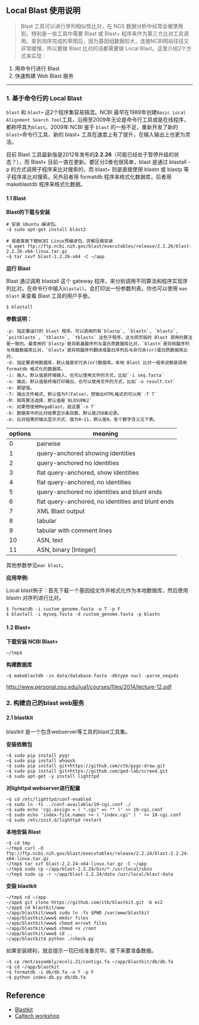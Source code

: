 ## Local Blast 使用说明

> Blast 工具可以进行序列相似性比对，在 NGS 数据分析中经常会被使用到，特别是一些工具中需要 Blast 或 Blast+ 程序来作为第三方比对工具调用。拿到测序完成的草图后，因为基因组数据较大，连接NCBI网站往往又非常缓慢，所以要做 Blast 比对的话都需要做 Local Blast。这里介绍2个方式来实现：

1. 用命令行进行 Blast
2. 快速构建 Web Blast 服务

---

### 1. 基于命令行的 Local Blast

`blast` 和 `blast+` 这2个程序集容易搞混。NCBI 最早在1989年创建`Basic Local Alignment Search Tool`工具，沿用至2009年无论是命令行工具或是在线程序，都称呼其为`blast`。2009年 NCBI 鉴于 `blast` 的一些不足，重新开发了新的`blast+`命令行工具，新的 blast+ 工具在速度上有了提升，在输入输出上也更为灵活。

目前 Blast 工具最新版是2012年发布的**2.2.26**（可能已经处于暂停升级的状态？），而 Blast+ 目前一直在更新。要区分2者也很简单，blast 是通过 blastall -p 的方式调用子程序来比对搜索的，而 blast+ 则是直接使用 blastn 或 blastp 等子程序来比对搜索。另外前者用 formatdb 程序来格式化数据库，后者用 makeblastdb 程序来格式化数据。

#### 1.1 Blast

**Blast的下载与安装**

```
# 安装 Ubuntu 编译包。
~$ sudo apt-get install blast2

# 或者直接下载NCBI Linux预编译包，并解压缩安装
~$ wget ftp://ftp.ncbi.nih.gov/blast/executables/release/2.2.26/blast-2.2.26-x64-linux.tar.gz
~$ tar zxvf blast-2.2.26-x64 -C ~/app
```

**运行 Blast**

Blast 通过调用 blastall 这个 gateway 程序，来分别调用不同算法和程序实现序列比对。在命令行中输入`blastall`，会打印出一份参数列表。你也可以使用 `man blast` 来查看 Blast 工具的用户手册。

```
$ blastall
```

**参数说明：**

```
-p: 指定要运行的 blast 程序。可以调用的有`blastp`, `blastn`, `blastx`, `psitblastn`, `tblastn`, `tblastx` 这些子程序。这与网页版的 Blast 调用的算法是一致的。最常用的`blastp`是将氨基酸序列与蛋白质数据库比对，`blastn`是将核酸序列与核酸数据库比对，`blastx`是将核酸序列翻译成蛋白序列后与非冗余(nr)蛋白质数据库比对。
-d: 指定要调用数据库，默认值是非冗余(nr)数据库。本地 Blast 比对一般来说都是调用 formatdb 格式化的数据库。
-i: 输入，默认值是终端输入，也可以使用文件的方式，比如`-i seq.fasta`
-o: 输出，默认值是终端打印输出，也可以使用文件的方式，比如`-o result.txt`
-e: 期望值。
-T: 输出文件格式，默认值为F(False)，想输出HTML格式的可以用`-T T`
-M: 矩阵算法选择，默认值是`BLOSUM62`
-n: 如果想使用MegaBlast，就设置`-n T`
-b: 数据库中的比对结果显示条目数，默认是250条记录。
-m: 比对结果的输出显示方式，值为0~11，默认是0。各个数字含义见下表。
```

| options | meaning |
| -- | -- |
| 0 | pairwise |
| 1 | query-anchored showing identities |
| 2 | query-anchored no identities |
| 3 | flat query-anchored, show identities |
| 4 | flat query-anchored, no identities |
| 5 | query-anchored no identities and blunt ends |
| 6 | flat query-anchored, no identities and blunt ends |
| 7 | XML Blast output |
| 8 | tabular |
| 9 | tabular with comment lines |
| 10 | ASN, text |
| 11 | ASN, binary [Integer] |

其他参数参见`man blast`。

**应用举例:**

Local blast例子：首先下载一个基因组文件并格式化作为本地数据库，然后使用 blastn 对序列进行比对。

```
$ formatdb -i custom_genome.fasta -o T -p F
$ blastall -i myseq.fasta -d custom_genome.fasta -p blastn
```

#### 1.2 Blast+

**下载安装 NCBI Blast+**

```
~/tmp$ 
```

**构建数据库**

```
~$ makeblastdb -in data/database.fasta -dbtype nucl -parse_seqids
```

http://www.personal.psu.edu/iua1/courses/files/2014/lecture-12.pdf

### 2. 构建自己的blast web服务

#### 2.1 blastkit

blastkit 是一个包含webserver等工具的blast工具集。

**安装依赖包**

```
~$ sudo pip install pygr
~$ sudo pip install whoosh
~$ sudo pip install git+https://github.com/ctb/pygr-draw.git
~$ sudo pip install git+https://github.com/ged-lab/screed.git
~$ sudo apt-get -y install lighttpd
```

**对lighttpd webserver进行配置**

```
~$ cd /etc/lighttpd/conf-enabled
~$ sudo ln -fs ../conf-available/10-cgi.conf ./
~$ sudo echo 'cgi.assign = ( ".cgi" => "" )' >> 10-cgi.conf
~$ sudo echo 'index-file.names += ( "index.cgi" ) ' >> 10-cgi.conf
~$ sudo /etc/init.d/lighttpd restart
```

**本地安装 Blast**

```
~$ cd tmp
~/tmp$ curl -O ftp://ftp.ncbi.nih.gov/blast/executables/release/2.2.24/blast-2.2.24-x64-linux.tar.gz
~/tmp$ tar xzf blast-2.2.24-x64-linux.tar.gz -C ~/app
~/tmp$ sudo cp ~/app/blast-2.2.24/bin/* /usr/local/sbin
~/tmp$ sudo cp -r ~/app/blast-2.2.24/data /usr/local/blast-data
```

**安装 blastkit**

```
~/tmp$ cd ~/app
~/app$ git clone https://github.com/ctb/blastkit.git -b ec2
~/app$ cd blastkit/www
~/app/blastkit/www$ sudo ln -fs $PWD /var/www/blastkit
~/app/blastkit/www$ mkdir files
~/app/blastkit/www$ chmod a+rxwt files
~/app/blastkit/www$ chmod +x /root
~/app/blastkit/www$ cd ..
~/app/blastkit$ python ./check.py
```

如果安装顺利，就会提示一切已经准备完毕。接下来要准备数据。

```
~$ cp /mnt/assembly/ecoli.21/contigs.fa ~/app/blastkit/db/db.fa
~$ cd ~/app/blastkit
~$ formatdb -i db/db.fa -o T -p F
~$ python index-db.py db/db.fa
```

## Reference

* [Blastkit](https://github.com/ctb/blastkit.git)
* [Caltech workshop](https://github.com/dib-lab/2013-caltech-workshop/blob/master/blastkit.txt)
